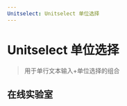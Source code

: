 ```yaml
---
Unitselect: Unitselect 单位选择
---
```

# Unitselect 单位选择

> 用于单行文本输入+单位选择的组合

## 在线实验室
<ClientOnly>
<ams-config name="unitselect" type="field"/>
</ClientOnly>